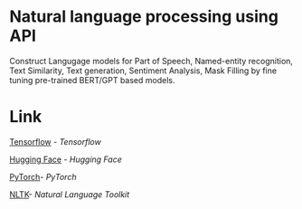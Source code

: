 
# Natural language processing using API

Construct Langugage models for Part of Speech, Named-entity recognition, Text Similarity, Text generation, Sentiment Analysis, Mask Filling
 by fine tuning pre-trained BERT/GPT based models.

# Link
[Tensorflow](https://www.tensorflow.org/api_docs) - _Tensorflow_

[Hugging Face](https://huggingface.co/) - _Hugging Face_

[PyTorch](https://pytorch.org/)- _PyTorch_

[NLTK](https://www.nltk.org/)- _Natural Language Toolkit_
